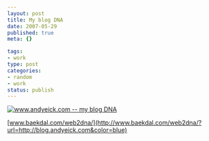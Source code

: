 ```yaml
--- 
layout: post
title: My blog DNA
date: 2007-05-29
published: true
meta: {}

tags: 
- work
type: post
categories: 
- random
- work
status: publish
---
```



[![www.andyeick.com -- my blog DNA](http://media.eick.us/2011/05/408699346_d119fbf945.jpg)](http://www.flickr.com/photos/andreweick/408699346/) 

 

[www.baekdal.com/web2dna/](http://www.baekdal.com/web2dna/?url=http://blog.andyeick.com&color=blue)


